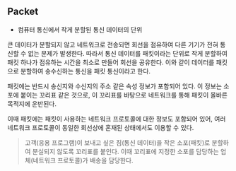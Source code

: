 ## Packet

- 컴퓨터 통신에서 작게 분할된 통신 데이터의 단위

큰 데이터가 분할되지 않고 네트워크로 전송되면 회선을 점유하여 다른 기기가 전혀 통신할 수 없는 문제가 발생한다. 따라서 통신 데이터를 패킷이라는 단위로 작게 분할하여 패킷 하나가 점유하는 시간을 최소로 만들어 회선을 공유한다. 이와 같이 데이터를 패킷으로 분할하여 송수신하는 통신을 패킷 통신이라고 한다.

패킷에는 반드시 송신지와 수신지의 주소 같은 속성 정보가 포함되어 있다. 이 정보는 소포에 붙이는 꼬리표 같은 것으로, 이 꼬리표를 바탕으로 네트워크를 통해 패킷이 올바른 목적지에 운반된다.

이때 패킷에는 패킷이 사용하는 네트워크 프로토콜에 대한 정보도 포함되어 있어, 여러 네트워크 프로토콜이 동일한 회선상에 혼재된 상태에서도 이용할 수 있다.

> 고객(응용 프로그램)이 보내고 싶은 짐(통신 데이터)을 작은 소포(패킷)로 분할하여 분실되지 않도록 꼬리표를 붙인다. 이때 꼬리표에 지정한 소포를 담당하는 업체(네트워크 프로토콜)가 배송을 담당한다.
